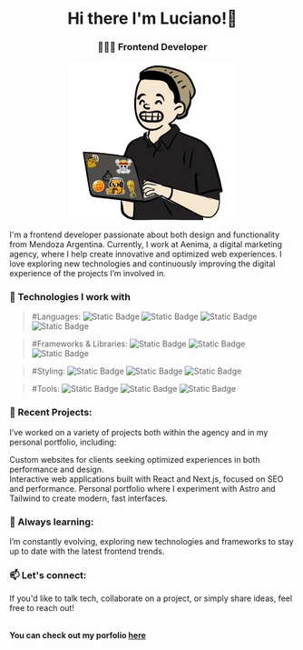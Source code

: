 <h1 align="center" >Hi there I'm Luciano!👋</h1> 
<h3 align="center">👨🏻‍💻 Frontend Developer</h3> 
<p align="center">
<img src="https://raw.githubusercontent.com/LuchoNapo/LuchoNapo/1a4413b7df98655a75161c48c330bd672c383e30/pepp%20editado.png" alt="Banner" width="300"/></p>
I'm a frontend developer passionate about both design and functionality from Mendoza Argentina. Currently, I work at Aenima, a digital marketing agency, where I help create innovative and optimized web experiences. I love exploring new technologies and continuously improving the digital experience of the projects I’m involved in. 

<h3>🔧 Technologies I work with</h3>

>#Languages: <img alt="Static Badge" src="https://img.shields.io/badge/HTML-orange">  <img alt="Static Badge" src="https://img.shields.io/badge/CSS-blue">  <img alt="Static Badge" src="https://img.shields.io/badge/JavaScript-yellow">  <img alt="Static Badge" src="https://img.shields.io/badge/TypeScript-blue">

>#Frameworks & Libraries: 
<img alt="Static Badge" src="https://img.shields.io/badge/React-blue"> <img alt="Static Badge" src="https://img.shields.io/badge/Next-black"> <img alt="Static Badge" src="https://img.shields.io/badge/Astro-8A2BE2">

>#Styling: <img alt="Static Badge" src="https://img.shields.io/badge/Tailwind-38BDF8"> <img alt="Static Badge" src="https://img.shields.io/badge/SCSS-pink"> <img alt="Static Badge" src="https://img.shields.io/badge/Bootstrap-8A2BE2">

>#Tools: <img alt="Static Badge" src="https://img.shields.io/badge/Vercel-grey">
 <img alt="Static Badge" src="https://img.shields.io/badge/Git-orange"> <img alt="Static Badge" src="https://img.shields.io/badge/GitHub-black">


<h3>🚀 Recent Projects:</h3>
I’ve worked on a variety of projects both within the agency and in my personal portfolio, including:

Custom websites for clients seeking optimized experiences in both performance and design.          
Interactive web applications built with React and Next.js, focused on SEO and performance.
Personal portfolio where I experiment with Astro and Tailwind to create modern, fast interfaces.

<h3>🌱 Always learning: </h3> 
I’m constantly evolving, exploring new technologies and frameworks to stay up to date with the latest frontend trends.
<h3>📫 Let's connect:</h3>
If you'd like to talk tech, collaborate on a project, or simply share ideas, feel free to reach out! <br><br>


__You can check out my porfolio <a href="https://portfolio-luchonapos-projects.vercel.app/" target="_blank">here</a>__
